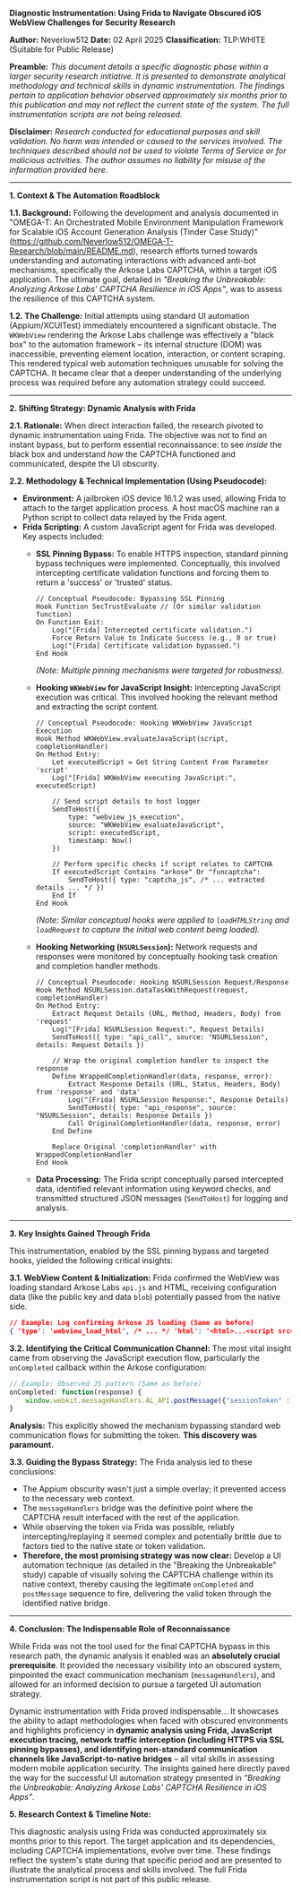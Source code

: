
**Diagnostic Instrumentation: Using Frida to Navigate Obscured iOS WebView Challenges for Security Research**

**Author:** Neverlow512
**Date:** 02 April 2025
**Classification:** TLP:WHITE (Suitable for Public Release)

**Preamble:** *This document details a specific diagnostic phase within a larger security research initiative. It is presented to demonstrate analytical methodology and technical skills in dynamic instrumentation. The findings pertain to application behavior observed approximately six months prior to this publication and may not reflect the current state of the system. The full instrumentation scripts are not being released.*

**Disclaimer:** *Research conducted for educational purposes and skill validation. No harm was intended or caused to the services involved. The techniques described should not be used to violate Terms of Service or for malicious activities. The author assumes no liability for misuse of the information provided here.*

---

**1. Context & The Automation Roadblock**

**1.1. Background:** Following the development and analysis documented in "OMEGA-T: An Orchestrated Mobile Environment Manipulation Framework for Scalable iOS Account Generation Analysis (Tinder Case Study)"(https://github.com/Neverlow512/OMEGA-T-Research/blob/main/README.md), research efforts turned towards understanding and automating interactions with advanced anti-bot mechanisms, specifically the Arkose Labs CAPTCHA, within a target iOS application. The ultimate goal, detailed in *"Breaking the Unbreakable: Analyzing Arkose Labs' CAPTCHA Resilience in iOS Apps"*, was to assess the resilience of this CAPTCHA system.

**1.2. The Challenge:** Initial attempts using standard UI automation (Appium/XCUITest) immediately encountered a significant obstacle. The `WKWebView` rendering the Arkose Labs challenge was effectively a "black box" to the automation framework – its internal structure (DOM) was inaccessible, preventing element location, interaction, or content scraping. This rendered typical web automation techniques unusable for solving the CAPTCHA. It became clear that a deeper understanding of the underlying process was required before any automation strategy could succeed.

---

**2. Shifting Strategy: Dynamic Analysis with Frida**

**2.1. Rationale:** When direct interaction failed, the research pivoted to dynamic instrumentation using Frida. The objective was not to find an instant bypass, but to perform essential reconnaissance: to see *inside* the black box and understand *how* the CAPTCHA functioned and communicated, despite the UI obscurity.

**2.2. Methodology & Technical Implementation (Using Pseudocode):**
*   **Environment:** A jailbroken iOS device 16.1.2 was used, allowing Frida to attach to the target application process. A host macOS machine ran a Python script to collect data relayed by the Frida agent.
*   **Frida Scripting:** A custom JavaScript agent for Frida was developed. Key aspects included:
    *   **SSL Pinning Bypass:** To enable HTTPS inspection, standard pinning bypass techniques were implemented. Conceptually, this involved intercepting certificate validation functions and forcing them to return a 'success' or 'trusted' status.
        ```pseudocode
        // Conceptual Pseudocode: Bypassing SSL Pinning
        Hook Function SecTrustEvaluate // (Or similar validation function)
        On Function Exit:
            Log("[Frida] Intercepted certificate validation.")
            Force Return Value to Indicate Success (e.g., 0 or true)
            Log("[Frida] Certificate validation bypassed.")
        End Hook
        ```
        *(Note: Multiple pinning mechanisms were targeted for robustness).*

    *   **Hooking `WKWebView` for JavaScript Insight:** Intercepting JavaScript execution was critical. This involved hooking the relevant method and extracting the script content.
        ```pseudocode
        // Conceptual Pseudocode: Hooking WKWebView JavaScript Execution
        Hook Method WKWebView.evaluateJavaScript(script, completionHandler)
        On Method Entry:
            Let executedScript = Get String Content From Parameter 'script'
            Log("[Frida] WKWebView executing JavaScript:", executedScript)
            
            // Send script details to host logger
            SendToHost({ 
                type: "webview_js_execution", 
                source: "WKWebView_evaluateJavaScript",
                script: executedScript, 
                timestamp: Now() 
            })
            
            // Perform specific checks if script relates to CAPTCHA
            If executedScript Contains "arkose" Or "funcaptcha":
                SendToHost({ type: "captcha_js", /* ... extracted details ... */ })
            End If
        End Hook
        ```
        *(Note: Similar conceptual hooks were applied to `loadHTMLString` and `loadRequest` to capture the initial web content being loaded).*

    *   **Hooking Networking (`NSURLSession`):** Network requests and responses were monitored by conceptually hooking task creation and completion handler methods.
        ```pseudocode
        // Conceptual Pseudocode: Hooking NSURLSession Request/Response
        Hook Method NSURLSession.dataTaskWithRequest(request, completionHandler)
        On Method Entry:
            Extract Request Details (URL, Method, Headers, Body) from 'request'
            Log("[Frida] NSURLSession Request:", Request Details)
            SendToHost({ type: "api_call", source: "NSURLSession", details: Request Details })

            // Wrap the original completion handler to inspect the response
            Define WrappedCompletionHandler(data, response, error):
                Extract Response Details (URL, Status, Headers, Body) from 'response' and 'data'
                Log("[Frida] NSURLSession Response:", Response Details)
                SendToHost({ type: "api_response", source: "NSURLSession", details: Response Details })
                Call OriginalCompletionHandler(data, response, error)
            End Define

            Replace Original 'completionHandler' with WrappedCompletionHandler
        End Hook
        ```

    *   **Data Processing:** The Frida script conceptually parsed intercepted data, identified relevant information using keyword checks, and transmitted structured JSON messages (`SendToHost`) for logging and analysis.

---

**3. Key Insights Gained Through Frida**

This instrumentation, enabled by the SSL pinning bypass and targeted hooks, yielded the following critical insights:

**3.1. WebView Content & Initialization:** Frida confirmed the WebView was loading standard Arkose Labs `api.js` and HTML, receiving configuration data (like the public key and data `blob`) potentially passed from the native side.

```json
// Example: Log confirming Arkose JS loading (Same as before)
{ 'type': 'webview_load_html', /* ... */ 'html': '<html>...<script src="https://[arkose_domain]/v2/[PUBLIC_KEY]/api.js">...</script>...</html>' /* ... */ }
```

**3.2. Identifying the Critical Communication Channel:** The most vital insight came from observing the JavaScript execution flow, particularly the `onCompleted` callback within the Arkose configuration:

```javascript
// Example: Observed JS pattern (Same as before)
onCompleted: function(response) {
    window.webkit.messageHandlers.AL_API.postMessage({"sessionToken" : response.token}); 
}
```
**Analysis:** This explicitly showed the mechanism bypassing standard web communication flows for submitting the token. **This discovery was paramount.**

**3.3. Guiding the Bypass Strategy:** The Frida analysis led to these conclusions:
*   The Appium obscurity wasn't just a simple overlay; it prevented access to the necessary web context.
*   The `messageHandlers` bridge was the definitive point where the CAPTCHA result interfaced with the rest of the application.
*   While observing the token via Frida was possible, reliably intercepting/replaying it seemed complex and potentially brittle due to factors tied to the native state or token validation.
*   **Therefore, the most promising strategy was now clear:** Develop a UI automation technique (as detailed in the "Breaking the Unbreakable" study) capable of visually solving the CAPTCHA challenge within its native context, thereby causing the legitimate `onCompleted` and `postMessage` sequence to fire, delivering the valid token through the identified native bridge.

---

**4. Conclusion: The Indispensable Role of Reconnaissance**

While Frida was not the tool used for the final CAPTCHA bypass in this research path, the dynamic analysis it enabled was an **absolutely crucial prerequisite**. It provided the necessary visibility into an obscured system, pinpointed the exact communication mechanism (`messageHandlers`), and allowed for an informed decision to pursue a targeted UI automation strategy.

Dynamic instrumentation with Frida proved indispensable... It showcases the ability to adapt methodologies when faced with obscured environments and highlights proficiency in **dynamic analysis using Frida, JavaScript execution tracing, network traffic interception (including HTTPS via SSL pinning bypasses), and identifying non-standard communication channels like JavaScript-to-native bridges** – all vital skills in assessing modern mobile application security. The insights gained here directly paved the way for the successful UI automation strategy presented in *"Breaking the Unbreakable: Analyzing Arkose Labs' CAPTCHA Resilience in iOS Apps"*.

**5. Research Context & Timeline Note:**

This diagnostic analysis using Frida was conducted approximately six months prior to this report. The target application and its dependencies, including CAPTCHA implementations, evolve over time. These findings reflect the system's state during that specific period and are presented to illustrate the analytical process and skills involved. The full Frida instrumentation script is not part of this public release.
